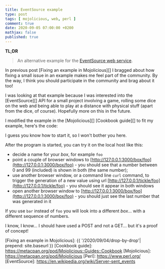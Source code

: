 ```yaml
---
title: EventSource example
type: post
tags: [ mojolicious, web, perl ]
comment: true
date: 2020-09-05 07:00:00 +0200
mathjax: false
published: true
---
```


**TL;DR**

> An alternative example for the [EventSource web service][].

In previous post [Fixing an example in Mojolicious][] I bragged about
how fixing a small issue in an example makes me feel part of the
community. By the way, I think you should participate in the community
and brag about it too!

I was looking at that example because I was interested into the
[EventSource][] API for a small project involving a game, rolling some
dice on the web and being able to play at a distance with physical stuff
(apart from the dice, of course). Hopefully more on this in the future.

I modified the example in the [Mojolicious][] [Cookbook guide][] to fit
my example, here's the code:

<script src="https://gitlab.com/polettix/notechs/-/snippets/2011120.js"></script>

I guess you know how to start it, so I won't bother you here.

After the program is started, you can try it on the local host like
this:

- decide a name for your *box*, for example `foo`
- point a couple of browser windows to
  [http://127.0.0.1:3000/box/foo](http://127.0.0.1:3000/box/foo) - you
  should see that a number between 0 and 99 (included) is shown in both
  (the same number);
- use another browser window, or a command line `curl` command, to
  trigger the generation of a new value using url
  [http://127.0.0.1/tickle/foo](http://127.0.0.1/tickle/foo) - you
  should see it appear in both windows
- open another browser window to
  [http://127.0.0.1:3000/box/foo](http://127.0.0.1:3000/box/foo) - you
  should just see the last number that was generated in it

If you use `bar` instead of `foo` you will look into a different
*box*... with a different sequence of numbers.

I know, I know... I should have used a POST and not a GET... but it's a
proof of concept!

[EventSource web service]: https://metacpan.org/pod/Mojolicious::Guides::Cookbook#EventSource-web-service
[Fixing an example in Mojolicious]: {{ '/2020/09/04/drop-by-drop'| prepend: site.baseurl }}
[Cookbook guide]: https://metacpan.org/pod/Mojolicious::Guides::Cookbook
[Mojolicious]: https://metacpan.org/pod/Mojolicious
[Perl]: https://www.perl.org/
[EventSource]: https://en.wikipedia.org/wiki/Server-sent_events

